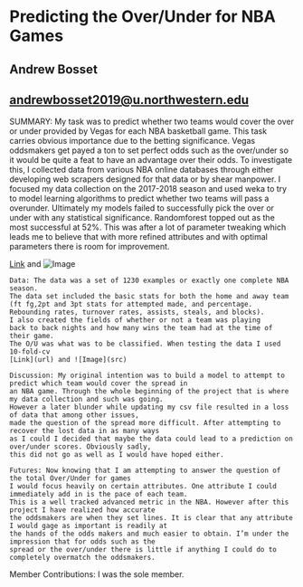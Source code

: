 # Predicting the Over/Under for NBA Games 
## Andrew Bosset 
## andrewbosset2019@u.northwestern.edu

SUMMARY: 
	My task was to predict whether two teams would cover the over or under provided by Vegas for each NBA basketball game. This task carries obvious importance due to the betting significance.  Vegas oddsmakers get payed a ton to set perfect odds such as the over/under so it would be quite a feat to have an advantage over their odds. 
	To investigate this, I collected data from various NBA online databases through either developing web scrapers designed for that data or by shear manpower. I focused my data collection on the 2017-2018 season and used weka to try to model learning algorithms to predict whether two teams will pass a overunder. Ultimately my models failed to successfully pick the over or under with any statistical significance. Randomforest topped out as the most successful at 52%. This was after a lot of parameter tweaking which leads me to believe that with more refined attributes and with optimal parameters there is room for improvement.


[Link](url) and ![Image](src)


```
Data: The data was a set of 1230 examples or exactly one complete NBA season. 
The data set included the basic stats for both the home and away team
(ft fg,2pt and 3pt stats for attempted made, and percentage. Rebounding rates, turnover rates, assists, steals, and blocks).
I also created the fields of whether or not a team was playing 
back to back nights and how many wins the team had at the time of their game. 
The O/U was what was to be classified. When testing the data I used 10-fold-cv
[Link](url) and ![Image](src)
```
```
Discussion: My original intention was to build a model to attempt to predict which team would cover the spread in 
an NBA game. Through the whole beginning of the project that is where my data collection and such was going. 
However a later blunder while updating my csv file resulted in a loss of data that among other issues, 
made the question of the spread more difficult. After attempting to recover the lost data in as many ways 
as I could I decided that maybe the data could lead to a prediction on over/under scores. Obviously sadly, 
this did not go as well as I would have hoped either.
```
```
Futures: Now knowing that I am attempting to answer the question of the total Over/Under for games 
I would focus heavily on certain attributes. One attribute I could immediately add in is the pace of each team. 
This is a well tracked advanced metric in the NBA. However after this project I have realized how accurate 
the oddsmakers are when they set lines. It is clear that any attribute I would gage as important is readily at 
the hands of the odds makers and much easier to obtain. I’m under the impression that for odds such as the 
spread or the over/under there is little if anything I could do to completely overmatch the oddsmakers.
```
Member Contributions:  I was the sole member.
